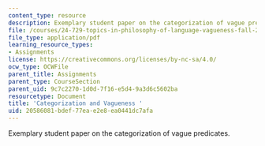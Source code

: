 ```yaml
---
content_type: resource
description: Exemplary student paper on the categorization of vague predicates.
file: /courses/24-729-topics-in-philosophy-of-language-vagueness-fall-2005/20586081bdef77eae2e8ea0441dc7afa_stephenson_vague.pdf
file_type: application/pdf
learning_resource_types:
- Assignments
license: https://creativecommons.org/licenses/by-nc-sa/4.0/
ocw_type: OCWFile
parent_title: Assignments
parent_type: CourseSection
parent_uid: 9c7c2270-1d0d-7f16-e5d4-9a3d6c5602ba
resourcetype: Document
title: 'Categorization and Vagueness '
uid: 20586081-bdef-77ea-e2e8-ea0441dc7afa
---
```

Exemplary student paper on the categorization of vague predicates.